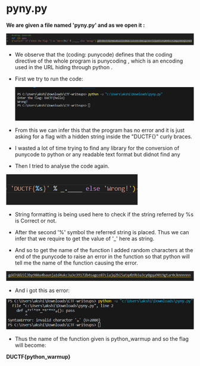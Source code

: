 # **pyny.py**

**We are given a file named 'pyny.py' and as we open it :**

![Alt text](../images/image-15.png)

 -  We observe that the (coding: punycode) defines that the coding directive of the whole program is punycoding , which is an encoding used in the URL hiding through python . 

- First we try to run the code:

    ![Alt text](../images/image-16.png)

- From this we can infer this that the program has no error and it is just asking for a flag with a hidden string inside the "DUCTF{}" curly braces.

 - I wasted a lot of time trying to find any library for the conversion of punycode to python or any readable text format but didnot find any 

 - Then I tried to analyse the code again.

 ![Alt text](../images/image-17.png)

- String formatting is being used here to check if the string referred by %s is Correct or not.

- After the second '%' symbol the referred string is placed. Thus we can infer that we require to get the value of '_' here as string.

- And so to get the name of the function I added random characters at the end of the punycode to raise an error in the function so that python will tell me the name of the function causing the error.

 ![Alt text](../images/image-18.png)

 - And i got this as error:
  
![Alt text](../images/image-19.png)

- Thus the name of the function given is python_warmup and so the flag will become:

**DUCTF{python_warmup}**